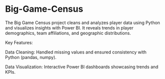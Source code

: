 # Big-Game-Census
The Big Game Census project cleans and analyzes player data using Python and visualizes insights with Power BI. It reveals trends in player demographics, team affiliations, and geographic distributions.

Key Features:

Data Cleaning: Handled missing values and ensured consistency with Python (pandas, numpy).

Data Visualization: Interactive Power BI dashboards showcasing trends and KPIs.
